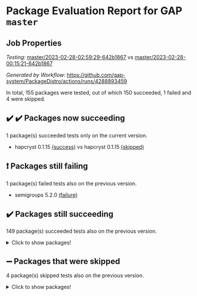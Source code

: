 # Package Evaluation Report for GAP `master`

## Job Properties

*Testing:* [master/2023-02-28-02:59:29-642b1867](https://github.com/gap-system/PackageDistro/blob/data/reports/master/2023-02-28-02:59:29-642b1867) vs [master/2023-02-28-00:15:21-642b1867](https://github.com/gap-system/PackageDistro/blob/data/reports/master/2023-02-28-00:15:21-642b1867)

*Generated by Workflow:* https://github.com/gap-system/PackageDistro/actions/runs/4288893459

In total, 155 packages were tested, out of which 150 succeeded, 1 failed and 4 were skipped.

## :heavy_check_mark: :heavy_check_mark: Packages now succeeding

1 package(s) succeeded tests only on the current version.
- hapcryst 0.1.15 [(success)](https://github.com/gap-system/PackageDistro/actions/runs/4288893459/jobs/7471568254) vs hapcryst 0.1.15 [(skipped)](https://github.com/gap-system/PackageDistro/actions/runs/4287942643/jobs/7469538947)

## :exclamation: Packages still failing

1 package(s) failed tests also on the previous version.
- semigroups 5.2.0 [(failure)](https://github.com/gap-system/PackageDistro/actions/runs/4288893459/jobs/7471574872)

## :heavy_check_mark: Packages still succeeding

149 package(s) succeeded tests also on the previous version.
<details><summary>Click to show packages!</summary>

- 4ti2interface 2023.02-02 [(success)](https://github.com/gap-system/PackageDistro/actions/runs/4288893459/jobs/7471562820)
- ace 5.6.2 [(success)](https://github.com/gap-system/PackageDistro/actions/runs/4288893459/jobs/7471562900)
- aclib 1.3.2 [(success)](https://github.com/gap-system/PackageDistro/actions/runs/4288893459/jobs/7471562972)
- agt 0.3.1 [(success)](https://github.com/gap-system/PackageDistro/actions/runs/4288893459/jobs/7471563071)
- alnuth 3.2.1 [(success)](https://github.com/gap-system/PackageDistro/actions/runs/4288893459/jobs/7471563160)
- anupq 3.3.0 [(success)](https://github.com/gap-system/PackageDistro/actions/runs/4288893459/jobs/7471563251)
- atlasrep 2.1.6 [(success)](https://github.com/gap-system/PackageDistro/actions/runs/4288893459/jobs/7471563323)
- autodoc 2022.10.20 [(success)](https://github.com/gap-system/PackageDistro/actions/runs/4288893459/jobs/7471563388)
- automata 1.15 [(success)](https://github.com/gap-system/PackageDistro/actions/runs/4288893459/jobs/7471563440)
- automgrp 1.3.2 [(success)](https://github.com/gap-system/PackageDistro/actions/runs/4288893459/jobs/7471563523)
- autpgrp 1.11 [(success)](https://github.com/gap-system/PackageDistro/actions/runs/4288893459/jobs/7471563607)
- cap 2023.02-09 [(success)](https://github.com/gap-system/PackageDistro/actions/runs/4288893459/jobs/7471563681)
- caratinterface 2.3.4 [(success)](https://github.com/gap-system/PackageDistro/actions/runs/4288893459/jobs/7471563740)
- cddinterface 2022.11.01 [(success)](https://github.com/gap-system/PackageDistro/actions/runs/4288893459/jobs/7471563816)
- circle 1.6.6 [(success)](https://github.com/gap-system/PackageDistro/actions/runs/4288893459/jobs/7471563888)
- classicpres 1.22 [(success)](https://github.com/gap-system/PackageDistro/actions/runs/4288893459/jobs/7471563964)
- cohomolo 1.6.11 [(success)](https://github.com/gap-system/PackageDistro/actions/runs/4288893459/jobs/7471564053)
- congruence 1.2.5 [(success)](https://github.com/gap-system/PackageDistro/actions/runs/4288893459/jobs/7471564109)
- corelg 1.56 [(success)](https://github.com/gap-system/PackageDistro/actions/runs/4288893459/jobs/7471564197)
- crime 1.6 [(success)](https://github.com/gap-system/PackageDistro/actions/runs/4288893459/jobs/7471564281)
- crisp 1.4.6 [(success)](https://github.com/gap-system/PackageDistro/actions/runs/4288893459/jobs/7471564356)
- crypting 0.10.4 [(success)](https://github.com/gap-system/PackageDistro/actions/runs/4288893459/jobs/7471564479)
- cryst 4.1.25 [(success)](https://github.com/gap-system/PackageDistro/actions/runs/4288893459/jobs/7471564576)
- crystcat 1.1.10 [(success)](https://github.com/gap-system/PackageDistro/actions/runs/4288893459/jobs/7471564666)
- ctbllib 1.3.4 [(success)](https://github.com/gap-system/PackageDistro/actions/runs/4288893459/jobs/7471564763)
- cubefree 1.19 [(success)](https://github.com/gap-system/PackageDistro/actions/runs/4288893459/jobs/7471564841)
- curlinterface 2.3.1 [(success)](https://github.com/gap-system/PackageDistro/actions/runs/4288893459/jobs/7471564915)
- cvec 2.7.6 [(success)](https://github.com/gap-system/PackageDistro/actions/runs/4288893459/jobs/7471564979)
- datastructures 0.3.0 [(success)](https://github.com/gap-system/PackageDistro/actions/runs/4288893459/jobs/7471565067)
- deepthought 1.0.6 [(success)](https://github.com/gap-system/PackageDistro/actions/runs/4288893459/jobs/7471565147)
- design 1.8 [(success)](https://github.com/gap-system/PackageDistro/actions/runs/4288893459/jobs/7471565222)
- difsets 2.3.1 [(success)](https://github.com/gap-system/PackageDistro/actions/runs/4288893459/jobs/7471565349)
- digraphs 1.6.1 [(success)](https://github.com/gap-system/PackageDistro/actions/runs/4288893459/jobs/7471565468)
- edim 1.3.6 [(success)](https://github.com/gap-system/PackageDistro/actions/runs/4288893459/jobs/7471565524)
- example 4.3.4 [(success)](https://github.com/gap-system/PackageDistro/actions/runs/4288893459/jobs/7471565581)
- examplesforhomalg 2023.02-02 [(success)](https://github.com/gap-system/PackageDistro/actions/runs/4288893459/jobs/7471565682)
- factint 1.6.3 [(success)](https://github.com/gap-system/PackageDistro/actions/runs/4288893459/jobs/7471565750)
- ferret 1.0.9 [(success)](https://github.com/gap-system/PackageDistro/actions/runs/4288893459/jobs/7471565839)
- fga 1.4.0 [(success)](https://github.com/gap-system/PackageDistro/actions/runs/4288893459/jobs/7471565919)
- fining 1.5.5 [(success)](https://github.com/gap-system/PackageDistro/actions/runs/4288893459/jobs/7471566010)
- float 1.0.3 [(success)](https://github.com/gap-system/PackageDistro/actions/runs/4288893459/jobs/7471566105)
- format 1.4.3 [(success)](https://github.com/gap-system/PackageDistro/actions/runs/4288893459/jobs/7471566223)
- forms 1.2.9 [(success)](https://github.com/gap-system/PackageDistro/actions/runs/4288893459/jobs/7471566321)
- fplsa 1.2.6 [(success)](https://github.com/gap-system/PackageDistro/actions/runs/4288893459/jobs/7471566402)
- fr 2.4.12 [(success)](https://github.com/gap-system/PackageDistro/actions/runs/4288893459/jobs/7471566512)
- francy 1.2.5 [(success)](https://github.com/gap-system/PackageDistro/actions/runs/4288893459/jobs/7471566626)
- fwtree 1.3 [(success)](https://github.com/gap-system/PackageDistro/actions/runs/4288893459/jobs/7471566716)
- gapdoc 1.6.6 [(success)](https://github.com/gap-system/PackageDistro/actions/runs/4288893459/jobs/7471566833)
- gauss 2023.02-02 [(success)](https://github.com/gap-system/PackageDistro/actions/runs/4288893459/jobs/7471566942)
- gaussforhomalg 2023.02-02 [(success)](https://github.com/gap-system/PackageDistro/actions/runs/4288893459/jobs/7471567038)
- gbnp 1.0.5 [(success)](https://github.com/gap-system/PackageDistro/actions/runs/4288893459/jobs/7471567144)
- generalizedmorphismsforcap 2023.01-01 [(success)](https://github.com/gap-system/PackageDistro/actions/runs/4288893459/jobs/7471567253)
- genss 1.6.8 [(success)](https://github.com/gap-system/PackageDistro/actions/runs/4288893459/jobs/7471567373)
- gradedmodules 2023.02-02 [(success)](https://github.com/gap-system/PackageDistro/actions/runs/4288893459/jobs/7471567494)
- gradedringforhomalg 2023.02-02 [(success)](https://github.com/gap-system/PackageDistro/actions/runs/4288893459/jobs/7471567612)
- grape 4.9.0 [(success)](https://github.com/gap-system/PackageDistro/actions/runs/4288893459/jobs/7471567702)
- groupoids 1.73 [(success)](https://github.com/gap-system/PackageDistro/actions/runs/4288893459/jobs/7471567823)
- grpconst 2.6.4 [(success)](https://github.com/gap-system/PackageDistro/actions/runs/4288893459/jobs/7471567904)
- guarana 0.96.3 [(success)](https://github.com/gap-system/PackageDistro/actions/runs/4288893459/jobs/7471567987)
- guava 3.18 [(success)](https://github.com/gap-system/PackageDistro/actions/runs/4288893459/jobs/7471568079)
- hap 1.53 [(success)](https://github.com/gap-system/PackageDistro/actions/runs/4288893459/jobs/7471568165)
- hecke 1.5.3 [(success)](https://github.com/gap-system/PackageDistro/actions/runs/4288893459/jobs/7471568344)
- help 3.5 [(success)](https://github.com/gap-system/PackageDistro/actions/runs/4288893459/jobs/7471568427)
- homalg 2023.02-03 [(success)](https://github.com/gap-system/PackageDistro/actions/runs/4288893459/jobs/7471568519)
- homalgtocas 2023.02-02 [(success)](https://github.com/gap-system/PackageDistro/actions/runs/4288893459/jobs/7471568631)
- idrel 2.45 [(success)](https://github.com/gap-system/PackageDistro/actions/runs/4288893459/jobs/7471568749)
- images 1.3.1 [(success)](https://github.com/gap-system/PackageDistro/actions/runs/4288893459/jobs/7471568832)
- intpic 0.3.0 [(success)](https://github.com/gap-system/PackageDistro/actions/runs/4288893459/jobs/7471568946)
- io 4.8.1 [(success)](https://github.com/gap-system/PackageDistro/actions/runs/4288893459/jobs/7471569045)
- io_forhomalg 2023.02-02 [(success)](https://github.com/gap-system/PackageDistro/actions/runs/4288893459/jobs/7471569149)
- irredsol 1.4.4 [(success)](https://github.com/gap-system/PackageDistro/actions/runs/4288893459/jobs/7471569248)
- json 2.1.1 [(success)](https://github.com/gap-system/PackageDistro/actions/runs/4288893459/jobs/7471569352)
- jupyterkernel 1.5.0 [(success)](https://github.com/gap-system/PackageDistro/actions/runs/4288893459/jobs/7471569441)
- jupyterviz 1.5.6 [(success)](https://github.com/gap-system/PackageDistro/actions/runs/4288893459/jobs/7471569534)
- kan 1.35 [(success)](https://github.com/gap-system/PackageDistro/actions/runs/4288893459/jobs/7471569615)
- kbmag 1.5.11 [(success)](https://github.com/gap-system/PackageDistro/actions/runs/4288893459/jobs/7471569699)
- laguna 3.9.6 [(success)](https://github.com/gap-system/PackageDistro/actions/runs/4288893459/jobs/7471569782)
- liealgdb 2.2.1 [(success)](https://github.com/gap-system/PackageDistro/actions/runs/4288893459/jobs/7471569850)
- liepring 2.8 [(success)](https://github.com/gap-system/PackageDistro/actions/runs/4288893459/jobs/7471569936)
- liering 2.4.2 [(success)](https://github.com/gap-system/PackageDistro/actions/runs/4288893459/jobs/7471570028)
- linearalgebraforcap 2023.02-03 [(success)](https://github.com/gap-system/PackageDistro/actions/runs/4288893459/jobs/7471570134)
- localizeringforhomalg 2023.02-02 [(success)](https://github.com/gap-system/PackageDistro/actions/runs/4288893459/jobs/7471570261)
- loops 3.4.3 [(success)](https://github.com/gap-system/PackageDistro/actions/runs/4288893459/jobs/7471570364)
- lpres 1.0.3 [(success)](https://github.com/gap-system/PackageDistro/actions/runs/4288893459/jobs/7471570473)
- majoranaalgebras 1.5.1 [(success)](https://github.com/gap-system/PackageDistro/actions/runs/4288893459/jobs/7471570571)
- mapclass 1.4.6 [(success)](https://github.com/gap-system/PackageDistro/actions/runs/4288893459/jobs/7471570707)
- matgrp 0.70 [(success)](https://github.com/gap-system/PackageDistro/actions/runs/4288893459/jobs/7471570817)
- matricesforhomalg 2023.02-02 [(success)](https://github.com/gap-system/PackageDistro/actions/runs/4288893459/jobs/7471570962)
- modisom 2.5.4 [(success)](https://github.com/gap-system/PackageDistro/actions/runs/4288893459/jobs/7471571083)
- modulepresentationsforcap 2023.02-01 [(success)](https://github.com/gap-system/PackageDistro/actions/runs/4288893459/jobs/7471571181)
- modules 2023.02-02 [(success)](https://github.com/gap-system/PackageDistro/actions/runs/4288893459/jobs/7471571294)
- monoidalcategories 2023.02-04 [(success)](https://github.com/gap-system/PackageDistro/actions/runs/4288893459/jobs/7471571376)
- nconvex 2022.09-01 [(success)](https://github.com/gap-system/PackageDistro/actions/runs/4288893459/jobs/7471571477)
- nilmat 1.4.2 [(success)](https://github.com/gap-system/PackageDistro/actions/runs/4288893459/jobs/7471571605)
- nock 1.5 [(success)](https://github.com/gap-system/PackageDistro/actions/runs/4288893459/jobs/7471571774)
- normalizinterface 1.3.5 [(success)](https://github.com/gap-system/PackageDistro/actions/runs/4288893459/jobs/7471571872)
- nq 2.5.9 [(success)](https://github.com/gap-system/PackageDistro/actions/runs/4288893459/jobs/7471571967)
- numericalsgps 1.3.1 [(success)](https://github.com/gap-system/PackageDistro/actions/runs/4288893459/jobs/7471572051)
- openmath 11.5.3 [(success)](https://github.com/gap-system/PackageDistro/actions/runs/4288893459/jobs/7471572165)
- orb 4.9.0 [(success)](https://github.com/gap-system/PackageDistro/actions/runs/4288893459/jobs/7471572310)
- packagemanager 1.4.0 [(success)](https://github.com/gap-system/PackageDistro/actions/runs/4288893459/jobs/7471572467)
- patternclass 2.4.3 [(success)](https://github.com/gap-system/PackageDistro/actions/runs/4288893459/jobs/7471572589)
- permut 2.0.4 [(success)](https://github.com/gap-system/PackageDistro/actions/runs/4288893459/jobs/7471572686)
- polenta 1.3.10 [(success)](https://github.com/gap-system/PackageDistro/actions/runs/4288893459/jobs/7471572760)
- polymaking 0.8.6 [(success)](https://github.com/gap-system/PackageDistro/actions/runs/4288893459/jobs/7471572884)
- primgrp 3.4.4 [(success)](https://github.com/gap-system/PackageDistro/actions/runs/4288893459/jobs/7471573016)
- profiling 2.5.2 [(success)](https://github.com/gap-system/PackageDistro/actions/runs/4288893459/jobs/7471573133)
- qpa 1.34 [(success)](https://github.com/gap-system/PackageDistro/actions/runs/4288893459/jobs/7471573248)
- quagroup 1.8.3 [(success)](https://github.com/gap-system/PackageDistro/actions/runs/4288893459/jobs/7471573380)
- radiroot 2.9 [(success)](https://github.com/gap-system/PackageDistro/actions/runs/4288893459/jobs/7471573563)
- rcwa 4.7.1 [(success)](https://github.com/gap-system/PackageDistro/actions/runs/4288893459/jobs/7471573697)
- rds 1.8 [(success)](https://github.com/gap-system/PackageDistro/actions/runs/4288893459/jobs/7471573830)
- recog 1.4.2 [(success)](https://github.com/gap-system/PackageDistro/actions/runs/4288893459/jobs/7471573954)
- repndecomp 1.3.0 [(success)](https://github.com/gap-system/PackageDistro/actions/runs/4288893459/jobs/7471574084)
- repsn 3.1.0 [(success)](https://github.com/gap-system/PackageDistro/actions/runs/4288893459/jobs/7471574206)
- resclasses 4.7.3 [(success)](https://github.com/gap-system/PackageDistro/actions/runs/4288893459/jobs/7471574353)
- ringsforhomalg 2023.02-03 [(success)](https://github.com/gap-system/PackageDistro/actions/runs/4288893459/jobs/7471574483)
- sco 2023.02-02 [(success)](https://github.com/gap-system/PackageDistro/actions/runs/4288893459/jobs/7471574569)
- scscp 2.4.1 [(success)](https://github.com/gap-system/PackageDistro/actions/runs/4288893459/jobs/7471574732)
- sglppow 2.3 [(success)](https://github.com/gap-system/PackageDistro/actions/runs/4288893459/jobs/7471574999)
- sgpviz 0.999.5 [(success)](https://github.com/gap-system/PackageDistro/actions/runs/4288893459/jobs/7471575116)
- simpcomp 2.1.14 [(success)](https://github.com/gap-system/PackageDistro/actions/runs/4288893459/jobs/7471575228)
- singular 2023.02.09 [(success)](https://github.com/gap-system/PackageDistro/actions/runs/4288893459/jobs/7471575347)
- sl2reps 1.1 [(success)](https://github.com/gap-system/PackageDistro/actions/runs/4288893459/jobs/7471575439)
- sla 1.5.3 [(success)](https://github.com/gap-system/PackageDistro/actions/runs/4288893459/jobs/7471575545)
- smallgrp 1.5.2 [(success)](https://github.com/gap-system/PackageDistro/actions/runs/4288893459/jobs/7471575641)
- smallsemi 0.6.13 [(success)](https://github.com/gap-system/PackageDistro/actions/runs/4288893459/jobs/7471575745)
- sonata 2.9.6 [(success)](https://github.com/gap-system/PackageDistro/actions/runs/4288893459/jobs/7471575837)
- sophus 1.27 [(success)](https://github.com/gap-system/PackageDistro/actions/runs/4288893459/jobs/7471575938)
- spinsym 1.5.2 [(success)](https://github.com/gap-system/PackageDistro/actions/runs/4288893459/jobs/7471576060)
- standardff 0.9.4 [(success)](https://github.com/gap-system/PackageDistro/actions/runs/4288893459/jobs/7471576125)
- symbcompcc 1.3.2 [(success)](https://github.com/gap-system/PackageDistro/actions/runs/4288893459/jobs/7471576200)
- thelma 1.3 [(success)](https://github.com/gap-system/PackageDistro/actions/runs/4288893459/jobs/7471576292)
- tomlib 1.2.9 [(success)](https://github.com/gap-system/PackageDistro/actions/runs/4288893459/jobs/7471576369)
- toolsforhomalg 2023.02-04 [(success)](https://github.com/gap-system/PackageDistro/actions/runs/4288893459/jobs/7471576503)
- toric 1.9.5 [(success)](https://github.com/gap-system/PackageDistro/actions/runs/4288893459/jobs/7471576581)
- toricvarieties 2022.07.13 [(success)](https://github.com/gap-system/PackageDistro/actions/runs/4288893459/jobs/7471576670)
- transgrp 3.6.3 [(success)](https://github.com/gap-system/PackageDistro/actions/runs/4288893459/jobs/7471576756)
- ugaly 4.0.3 [(success)](https://github.com/gap-system/PackageDistro/actions/runs/4288893459/jobs/7471576839)
- unipot 1.5 [(success)](https://github.com/gap-system/PackageDistro/actions/runs/4288893459/jobs/7471576927)
- unitlib 4.2.0 [(success)](https://github.com/gap-system/PackageDistro/actions/runs/4288893459/jobs/7471576998)
- utils 0.82 [(success)](https://github.com/gap-system/PackageDistro/actions/runs/4288893459/jobs/7471577075)
- uuid 0.7 [(success)](https://github.com/gap-system/PackageDistro/actions/runs/4288893459/jobs/7471577162)
- walrus 0.9991 [(success)](https://github.com/gap-system/PackageDistro/actions/runs/4288893459/jobs/7471577262)
- wedderga 4.10.3 [(success)](https://github.com/gap-system/PackageDistro/actions/runs/4288893459/jobs/7471577346)
- xmod 2.91 [(success)](https://github.com/gap-system/PackageDistro/actions/runs/4288893459/jobs/7471577508)
- xmodalg 1.23 [(success)](https://github.com/gap-system/PackageDistro/actions/runs/4288893459/jobs/7471577608)
- yangbaxter 0.10.3 [(success)](https://github.com/gap-system/PackageDistro/actions/runs/4288893459/jobs/7471577711)
- zeromqinterface 0.14 [(success)](https://github.com/gap-system/PackageDistro/actions/runs/4288893459/jobs/7471577823)
</details>

## :heavy_minus_sign: Packages that were skipped

4 package(s) skipped tests also on the previous version.
<details><summary>Click to show packages!</summary>

- browse 1.8.20 [(skipped)](https://github.com/gap-system/PackageDistro/actions/runs/4288893459/jobs/7471383473)
- itc 1.5.1 [(skipped)](https://github.com/gap-system/PackageDistro/actions/runs/4288893459/jobs/7471383473)
- polycyclic 2.16 [(skipped)](https://github.com/gap-system/PackageDistro/actions/runs/4288893459/jobs/7471383473)
- xgap 4.31 [(skipped)](https://github.com/gap-system/PackageDistro/actions/runs/4288893459/jobs/7471383473)
</details>

